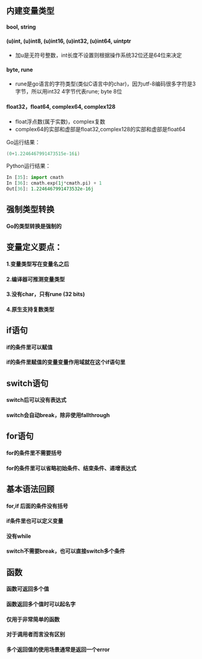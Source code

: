 ## 内建变量类型

#### bool, string

#### (u)int, (u)int8, (u)int16, (u)int32, (u)int64, uintptr  
- 加u是无符号整数，int长度不设置则根据操作系统32位还是64位来决定

#### byte, rune    
- rune是go语言的字符类型(类似C语言中的char)，因为utf-8编码很多字符是3字节，所以用int32 4字节代表rune; byte 8位 

#### float32，float64, complex64, complex128
- float浮点数(属于实数)，complex复数
- complex64的实部和虚部是float32,complex128的实部和虚部是float64

Go运行结果：
```go
(0+1.2246467991473515e-16i)
```

Python运行结果：
```python
In [35]: import cmath
In [36]: cmath.exp(1j*cmath.pi) + 1
Out[36]: 1.2246467991473532e-16j
```

## 强制类型转换

#### Go的类型转换是强制的


## 变量定义要点：

#### 1.变量类型写在变量名之后
#### 2.编译器可推测变量类型
#### 3.没有char，只有rune (32 bits)
#### 4.原生支持复数类型

## if语句

#### if的条件里可以赋值
#### if的条件里赋值的变量变量作用域就在这个if语句里

## switch语句

#### switch后可以没有表达式
#### switch会自动break，除非使用fallthrough

## for语句

#### for的条件里不需要括号
#### for的条件里可以省略初始条件、结束条件、递增表达式

## 基本语法回顾

#### for,if 后面的条件没有括号
#### if条件里也可以定义变量
#### 没有while
#### switch不需要break，也可以直接switch多个条件

## 函数

#### 函数可返回多个值
#### 函数返回多个值时可以起名字
#### 仅用于非常简单的函数
#### 对于调用者而言没有区别
#### 多个返回值的使用场景通常是返回一个error